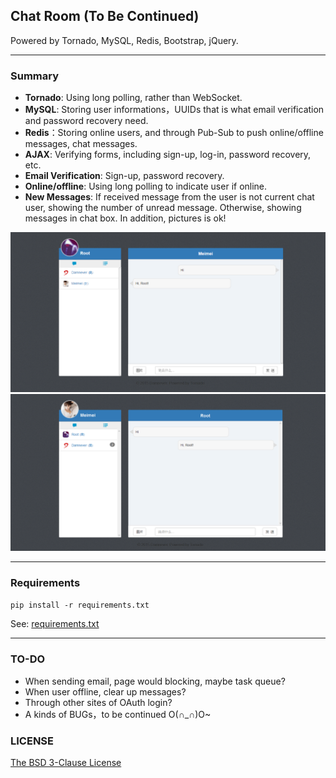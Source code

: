 ## Chat Room (To Be Continued)

Powered by Tornado, MySQL, Redis, Bootstrap, jQuery.

---

### Summary

- **Tornado**: Using long polling, rather than WebSocket.
- **MySQL**: Storing user informations，UUIDs that is what email verification and password recovery need.
- **Redis**：Storing online users, and through Pub-Sub to push online/offline messages, chat messages.
- **AJAX**: Verifying forms, including sign-up, log-in, password recovery, etc.
- **Email Verification**: Sign-up, password recovery.
- **Online/offline**: Using long polling to indicate user if online.
- **New Messages**: If received message from the user is not current chat user, showing the number of unread message. Otherwise, showing messages in chat box. In addition, pictures is ok!

![](./example2.png)
![](./example1.png)

---

### Requirements

```pip install -r requirements.txt```

See: [requirements.txt](./requirements.txt)

---

### TO-DO

- When sending email, page would blocking, maybe task queue?
- When user offline, clear up messages?
- Through other sites of OAuth login?
- A kinds of BUGs，to be continued O(∩_∩)O~

### LICENSE

[The BSD 3-Clause License](./LICENSE)